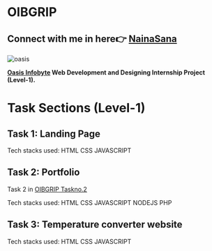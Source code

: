 # OIBGRIP
## Connect with me in here👉 [NainaSana](https://www.linkedin.com/in/nainasana-shaik/)

![oasis](https://user-images.githubusercontent.com/104092313/218987288-6d927833-c70c-47f0-877e-179fc2093f07.jpeg)

**[Oasis Infobyte](oasisinfobyte.io) Web Development and Designing Internship Project (Level-1).**

# Task Sections (Level-1)

## Task 1: Landing Page

Tech stacks used: HTML CSS JAVASCRIPT

## Task 2: Portfolio
 
Task 2 in [OIBGRIP Taskno.2](https://github.com/nainasana/OIBGRIP-Taskno.2)

Tech stacks used: HTML CSS JAVASCRIPT NODEJS PHP

## Task 3: Temperature converter website

Tech stacks used: HTML CSS JAVASCRIPT
